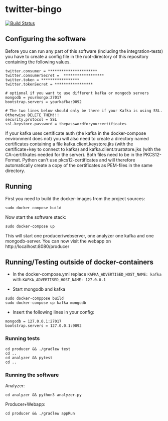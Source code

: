 # twitter-bingo

[![Build Status](https://travis-ci.com/ringvorlesung2019mgm/twitter-bingo.svg?branch=master)](https://travis-ci.com/ringvorlesung2019mgm/twitter-bingo)

## Configuring the software
Before you can run any part of this software (including the integration-tests) you have to create a config file in the root-directory of this repository containing the following values. 
```
twitter.consumer = **********************
twitter.consumerSecret =  ******************
twitter.token = *****************
twitter.tokenSecret = *****************

# optional if you want to use different kafka or mongodb servers
mongodb = yourmongo:27017
bootstrap.servers = yourkafka:9092

# The two lines below should only be there if your Kafka is using SSL. Otherwise DELETE THEM!!!
security.protocol = SSL
ssl.keystore.password = thepasswordforyourcertificates
```

If your kafka uses certificate auth (the kafka in the docker-compose environment does not) you will also need to create a directory named certificates containing a file kafka.client.keystore.jks (with the certificate+key to connect to kafka) and kafka.client.truststore.jks (with the CA-certifikates needed for the server). Both files need to be in the PKCS12-Format. Python can't use pkcs12-certificates and will therefore automatically create a copy of the certificates as PEM-files in the same directory.

## Running
First you need to build the docker-images from the project sources:
```
sudo docker-compose build
```
Now start the software stack:
```
sudo docker-compose up
```
This will start one producer/webserver, one analyzer one kafka and one mongodb-server. You can now visit the webapp on http://localhost:8080/producer


## Running/Testing outside of docker-containers

- In the docker-compose.yml replace ```KAFKA_ADVERTISED_HOST_NAME: kafka``` with ```KAFKA_ADVERTISED_HOST_NAME: 127.0.0.1```

- Start mongodb and kafka

```
sudo docker-comppose build
sudo docker-compose up kafka mongodb
```
- Insert the following lines in your config:
```
mongodb = 127.0.0.1:27017
bootstrap.servers = 127.0.0.1:9092
```

### Running tests

```
cd producer && ./gradlew test
cd ..
cd analyzer && pytest
cd ..
```

### Running the software
Analyzer:
```
cd analyzer && python3 analyzer.py
```

Producer+Webapp:
```
cd producer && ./gradlew appRun
```